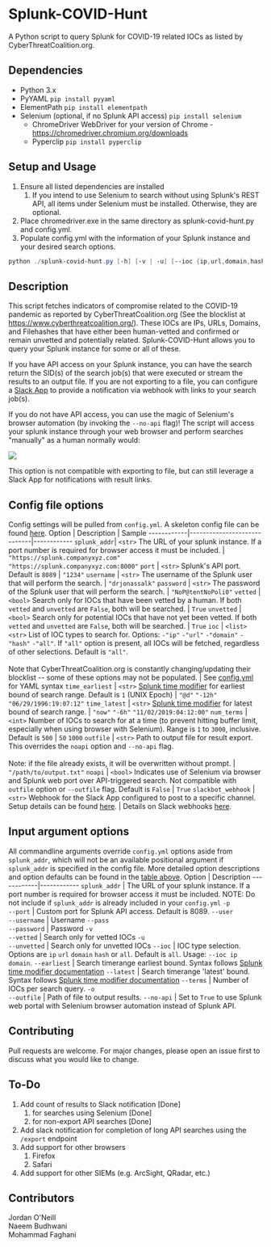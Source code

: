 # Splunk-COVID-Hunt
A Python script to query Splunk for COVID-19 related IOCs as listed by CyberThreatCoalition.org.

## Dependencies
- Python 3.x
- PyYAML `pip install pyyaml`
- ElementPath `pip install elementpath`
- Selenium (optional, if no Splunk API access) `pip install selenium`
  - ChromeDriver WebDriver for your version of Chrome - https://chromedriver.chromium.org/downloads
  - Pyperclip `pip install pyperclip`

## Setup and Usage
1. Ensure all listed dependencies are installed
    1. If you intend to use Selenium to search without using Splunk's REST API, all items under Selenium must be installed. Otherwise, they are optional.
1. Place chromedriver.exe in the same directory as splunk-covid-hunt.py and config.yml.
1. Populate config.yml with the information of your Splunk instance and your desired search options.
```powershell 
python ./splunk-covid-hunt.py [-h] [-v | -u] [--ioc {ip,url,domain,hash,all} [{ip,url,domain,hash,all} ...]] [-p PORT] [--terms TERMS] [-o OUTFILE] [--user USERNAME] [--pass PASSWORD] [--earliest EARLIEST] [--latest LATEST] [--no-api]
```

## Description
This script fetches indicators of compromise related to the COVID-19 pandemic as reported by CyberThreatCoalition.org (See the blocklist at https://www.cyberthreatcoalition.org/). These IOCs are IPs, URLs, Domains, and Filehashes that have either been human-vetted and confirmed or remain unvetted and potentially related. Splunk-COVID-Hunt allows you to query your Splunk instance for some or all of these. 

If you have API access on your Splunk instance, you can have the search return the SID(s) of the search job(s) that were executed or stream the results to an output file. If you are not exporting to a file, you can configure a [Slack App](https://slack.com/intl/en-ca/help/articles/115005265063-Incoming-Webhooks-for-Slack) to provide a notification via webhook with links to your search job(s).

If you do not have API access, you can use the magic of Selenium's browser automation (by invoking the `--no-api` flag)! The script will access your splunk instance through your web browser and perform searches "manually" as a human normally would:

![](selenium_search2.gif)

This option is not compatible with exporting to file, but can still leverage a Slack App for notifications with result links.

## Config file options
Config settings will be pulled from `config.yml`. A skeleton config file can be found [here](https://github.com/secdevopsteam/splunk-covid-hunt/blob/master/config.yml).
Option | Description | Sample
------------|-----------------------------|------------
`splunk_addr`| `<str>` The URL of your splunk instance. If a port number is required for browser access it must be included. | `"https://splunk.companyxyz.com"`<br/>`"https://splunk.companyxyz.com:8000"`
`port` | `<str>` Splunk's API port. Default is `8089` | `"1234"`
`username` | `<str>` The username of the Splunk user that will perform the search. | `"drjonassalk"`
`password` | `<str>` The password of the Splunk user that will perform the search. | `"NoP@tentNoPoli0"`
`vetted` | `<bool>` Search only for IOCs that have been vetted by a human. If both `vetted` and `unvetted` are `False`, both will be searched. | `True`
`unvetted` | `<bool>` Search only for potential IOCs that have not yet been vetted. If both `vetted` and `unvetted` are `False`, both will be searched. | `True`
`ioc` | `<list><str>` List of IOC types to search for. Options: `-"ip"` `-"url"` `-"domain"` `-"hash"` `-"all"`. If `"all"` option is present, all IOCs will be fetched, regardless of other selections. Default is `"all"`.<br/><br/>Note that CyberThreatCoalition.org is constantly changing/updating their blocklist -- some of these options may not be populated. | See [config.yml](https://github.com/secdevopsteam/splunk-covid-hunt/blob/master/config.yml) for YAML syntax
`time_earliest` | `<str>` [Splunk time modifier](https://docs.splunk.com/Documentation/Splunk/8.0.3/SearchReference/SearchTimeModifiers) for earliest bound of search range. Default is `1` (UNIX Epoch) | `"@d"` `"-12h"` `"06/29/1996:19:07:12"`
`time_latest` | `<str>` [Splunk time modifier](https://docs.splunk.com/Documentation/Splunk/8.0.3/SearchReference/SearchTimeModifiers) for latest bound of search range. | `"now"` `"-6h"` `"11/02/2019:04:12:00"`
`num_terms` | `<int>` Number of IOCs to search for at a time (to prevent hitting buffer limit, especially when using browser with Selenium). Range is `1` to `3000`, inclusive. Default is `500` | `50` `1000` 
`outfile` | `<str>` Path to output file for result export. This overrides the `noapi` option and `--no-api` flag.<br/><br/>Note: if the file already exists, it will be overwritten without prompt. | `"/path/to/output.txt"`
`noapi` | `<bool>` Indicates use of Selenium via browser and Splunk web port over API-triggered search. Not compatible with `outfile` option or `--outfile` flag. Default is `False` | `True`
`slackbot_webhook` | `<str>` Webhook for the Slack App configured to post to a specific channel. Setup details can be found [here](https://slack.com/intl/en-ca/help/articles/115005265063-Incoming-Webhooks-for-Slack). | Details on Slack webhooks [here](https://api.slack.com/messaging/webhooks#posting_with_webhooks#posting_with_webhooks).

## Input argument options
All commandline arguments override `config.yml` options aside from `splunk_addr`, which will not be an available positional argument if `splunk_addr` is specified in the config file. More detailed option descriptions  and option defaults can be found in the [table above](#config-file-options).
Option | Description
------------|------------
`splunk_addr` | The URL of your splunk instance. If a port number is required for browser access it must be included. NOTE: Do not include if `splunk_addr` is already included in your `config.yml`
`-p`<br/>`--port` | Custom port for Splunk API access. Default is 8089.
`--user`<br/>`--username` | Username
`--pass`<br/>`--password` | Password
`-v`<br/>`--vetted` | Search only for vetted IOCs
`-u`<br/>`--unvetted` | Search only for unvetted IOCs
`--ioc` | IOC type selection. Options are `ip` `url` `domain` `hash` or `all`. Default is `all`. Usage: `--ioc ip domain`.
`--earliest` | Search timerange earliest bound. Syntax follows [Splunk time modifier documentation](https://docs.splunk.com/Documentation/Splunk/8.0.3/SearchReference/SearchTimeModifiers)
`--latest` | Search timerange 'latest' bound. Syntax follows [Splunk time modifier documentation](https://docs.splunk.com/Documentation/Splunk/8.0.3/SearchReference/SearchTimeModifiers)
`--terms` | Number of IOCs per search query.
`-o`<br/>`--outfile` | Path of file to output results.
`--no-api` | Set to `True` to use Splunk web portal with Selenium browser automation instead of Splunk API.

## Contributing
Pull requests are welcome. For major changes, please open an issue first to discuss what you would like to change.

## To-Do
1. Add count of results to Slack notification \[Done\]
    1. for searches using Selenium \[Done\]
    1. for non-export API searches \[Done\]
1. Add slack notification for completion of long API searches using the `/export` endpoint
1. Add support for other browsers
    1. Firefox
    1. Safari
1. Add support for other SIEMs (e.g. ArcSight, QRadar, etc.)

## Contributors
Jordan O'Neill<br/>
Naeem Budhwani<br/>
Mohammad Faghani<br/>




